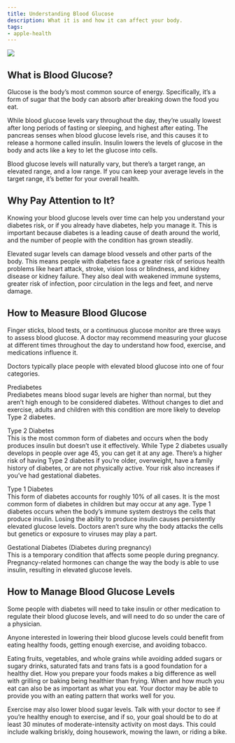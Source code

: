 ```yaml
---
title: Understanding Blood Glucose
description: What it is and how it can affect your body.
tags:
- apple-health
---
```


![](/images/apple-health/Blood-Glucose_Article_Illustration.jpg)

## What is Blood Glucose?

Glucose is the body’s most common source of energy. Specifically, it’s a form of sugar that the body can absorb after breaking down the food you eat.

While blood glucose levels vary throughout the day, they’re usually lowest after long periods of fasting or sleeping, and highest after eating. The pancreas senses when blood glucose levels rise, and this causes it to release a hormone called insulin. Insulin lowers the levels of glucose in the body and acts like a key to let the glucose into cells.

Blood glucose levels will naturally vary, but there’s a target range, an elevated range, and a low range. If you can keep your average levels in the target range, it’s better for your overall health.

## Why Pay Attention to It?

Knowing your blood glucose levels over time can help you understand your diabetes risk, or if you already have diabetes, help you manage it. This is important because diabetes is a leading cause of death around the world, and the number of people with the condition has grown steadily.

Elevated sugar levels can damage blood vessels and other parts of the body. This means people with diabetes face a greater risk of serious health problems like heart attack, stroke, vision loss or blindness, and kidney disease or kidney failure. They also deal with weakened immune systems, greater risk of infection, poor circulation in the legs and feet, and nerve damage.

## How to Measure Blood Glucose

Finger sticks, blood tests, or a continuous glucose monitor are three ways to assess blood glucose. A doctor may recommend measuring your glucose at different times throughout the day to understand how food, exercise, and medications influence it.

Doctors typically place people with elevated blood glucose into one of four categories.

Prediabetes  
Prediabetes means blood sugar levels are higher than normal, but they aren’t high enough to be considered diabetes. Without changes to diet and exercise, adults and children with this condition are more likely to develop Type 2 diabetes.

Type 2 Diabetes  
This is the most common form of diabetes and occurs when the body produces insulin but doesn’t use it effectively. While Type 2 diabetes usually develops in people over age 45, you can get it at any age.
There’s a higher risk of having Type 2 diabetes if you’re older, overweight, have a family history of diabetes, or are not physically active. Your risk also increases if you’ve had gestational diabetes.

Type 1 Diabetes  
This form of diabetes accounts for roughly 10% of all cases. It is the most common form of diabetes in children but may occur at any age. Type 1 diabetes occurs when the body’s immune system destroys the cells that produce insulin. Losing the ability to produce insulin causes persistently elevated glucose levels. Doctors aren’t sure why the body attacks the cells but genetics or exposure to viruses may play a part.

Gestational Diabetes (Diabetes during pregnancy)  
This is a temporary condition that affects some people during pregnancy. Pregnancy-related hormones can change the way the body is able to use insulin, resulting in elevated glucose levels.


## How to Manage Blood Glucose Levels

Some people with diabetes will need to take insulin or other medication to regulate their blood glucose levels, and will need to do so under the care of a physician.

Anyone interested in lowering their blood glucose levels could benefit from eating healthy foods, getting enough exercise, and avoiding tobacco.

Eating fruits, vegetables, and whole grains while avoiding added sugars or sugary drinks, saturated fats and trans fats is a good foundation for a healthy diet. How you prepare your foods makes a big difference as well with grilling or baking being healthier than frying. When and how much you eat can also be as important as what you eat. Your doctor may be able to provide you with an eating pattern that works well for you.

Exercise may also lower blood sugar levels. Talk with your doctor to see if you’re healthy enough to exercise, and if so, your goal should be to do at least 30 minutes of moderate-intensity activity on most days. This could include walking briskly, doing housework, mowing the lawn, or riding a bike.
